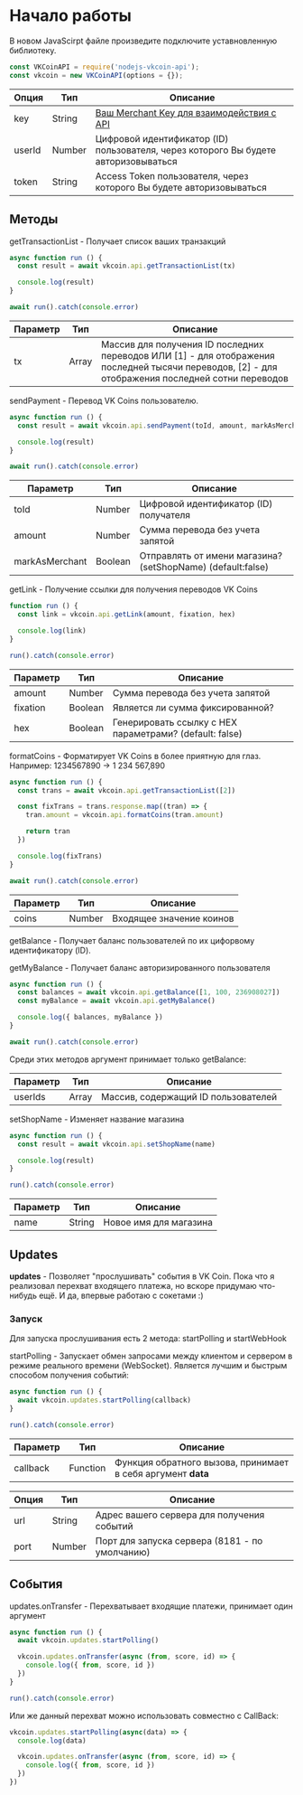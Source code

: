 # Начало работы

В новом JavaScirpt файле произведите подключите уставновленную библиотеку.

```js
const VKCoinAPI = require('nodejs-vkcoin-api');
const vkcoin = new VKCoinAPI(options = {});
```

|Опция|Тип|Описание|
|-|-|-|
|key|String|[Ваш Merchant Key для взаимодействия с API](https://vk.com/@hs-marchant-api)|
|userId|Number|Цифровой идентификатор (ID) пользователя, через которого Вы будете авторизовываться|
|token|String|Access Token пользователя, через которого Вы будете авторизовываться|

## Методы

getTransactionList - Получает список ваших транзакций

```js
async function run () {
  const result = await vkcoin.api.getTransactionList(tx)

  console.log(result)
}

await run().catch(console.error)
```

|Параметр|Тип|Описание|
|-|-|-|
|tx|Array<Number>|Массив для получения ID последних переводов ИЛИ [1] - для отображения последней тысячи переводов, [2] - для отображения последней сотни переводов|

sendPayment - Перевод VK Coins пользователю.

```js
async function run () {
  const result = await vkcoin.api.sendPayment(toId, amount, markAsMerchant)

  console.log(result)
}

await run().catch(console.error)
```

|Параметр|Тип|Описание|
|-|-|-|
|toId|Number|Цифровой идентификатор (ID) получателя|
|amount|Number|Сумма перевода без учета запятой|
|markAsMerchant|Boolean|Отправлять от имени магазина? (setShopName) (default:false)|

getLink - Получение ссылки для получения переводов VK Coins

```js
function run () {
  const link = vkcoin.api.getLink(amount, fixation, hex)

  console.log(link)
}

run().catch(console.error)
```

|Параметр|Тип|Описание|
|-|-|-|
|amount|Number|Сумма перевода без учета запятой|
|fixation|Boolean|Является ли сумма фиксированной?|
|hex|Boolean|Генерировать ссылку с HEX параметрами? (default: false)|

formatCoins - Форматирует VK Coins в более приятную для глаз. Например: 1234567890 -> 1 234 567,890

```js
async function run () {
  const trans = await vkcoin.api.getTransactionList([2])

  const fixTrans = trans.response.map((tran) => {
    tran.amount = vkcoin.api.formatCoins(tran.amount)

    return tran
  })

  console.log(fixTrans)
}

await run().catch(console.error)
```

|Параметр|Тип|Описание|
|-|-|-|
|coins|Number|Входящее значение коинов|

getBalance - Получает баланс пользователей по их цифорвому идентификатору (ID).

getMyBalance - Получает баланс авторизированного пользователя

```js
async function run () {
  const balances = await vkcoin.api.getBalance([1, 100, 236908027])
  const myBalance = await vkcoin.api.getMyBalance()

  console.log({ balances, myBalance })
}

await run().catch(console.error)
```

Среди этих методов аргумент принимает только getBalance:

|Параметр|Тип|Описание|
|-|-|-|
|userIds|Array<Number>|Массив, содержащий ID пользователей|

setShopName - Изменяет название магазина

```js
async function run () {
  const result = await vkcoin.api.setShopName(name)

  console.log(result)
}

run().catch(console.error)
```

|Параметр|Тип|Описание|
|-|-|-|
|name|String|Новое имя для магазина|

## Updates

**updates** - Позволяет "прослушивать" события в VK Coin. Пока что я реализовал перехват входящего платежа, но вскоре придумаю что-нибудь ещё. И да, впервые работаю с сокетами :)

### Запуск

Для запуска прослушивания есть 2 метода: startPolling и startWebHook

startPolling - Запускает обмен запросами между клиентом и сервером в режиме реального времени (WebSocket). Является лучшим и быстрым способом получения событий:

```js
async function run () {
  await vkcoin.updates.startPolling(callback)
}

run().catch(console.error)
```

|Параметр|Тип|Описание|
|-|-|-|
|callback|Function|Функция обратного вызова, принимает в себя аргумент **data**|

|Опция|Тип|Описание|
|-|-|-|
|url|String|Адрес вашего сервера для получения событий|
|port|Number|Порт для запуска сервера (8181 - по умолчанию)|

## События

updates.onTransfer - Перехватывает входящие платежи, принимает один аргумент

```js
async function run () {
  await vkcoin.updates.startPolling()

  vkcoin.updates.onTransfer(async (from, score, id) => {
    console.log({ from, score, id })
  })
}

run().catch(console.error)
```

Или же данный перехват можно использовать совместно с CallBack:

```js
vkcoin.updates.startPolling(async(data) => {
  console.log(data)

  vkcoin.updates.onTransfer(async (from, score, id) => {
    console.log({ from, score, id })
  })
})
```
